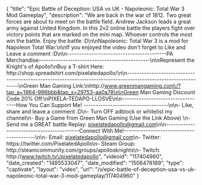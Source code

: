 {
    "title": "Epic Battle of Deception: USA vs UK - Napoleonic: Total War 3 Mod Gameplay",
    "description": "We are back in the war of 1812.  Two great forces are about to meet on the battle field.  Andrew Jackson leads a great army against United Kingdom.  In this 2v2 online battle the players fight over victory points that are marked on the mini map.  Whoever controls the most win the battle.  Enjoy the battle :D\n\nNapoleonic: Total War 3 is a mod for Napoleon Total War.\n\nIf you enjoyed the video don't forget to Like and Leave a comment :D\n\n-----------------------------------------PA Merchandise----------------------------------------------\n\nRepresent the Knight's of Apollo!\nBuy a T-shirt Here: http:\/\/shop.spreadshirt.com\/pixelatedapollo\/\n\n---------------------------------------------------------------------------------------------------------------\nGreen Man Gaming Link:\nhttp:\/\/www.greenmangaming.com\/?tap_a=1964-996bbb&tap_s=29753-aa0a78\n\nGreen Man Gaming Discount Code 20% Off:\nPIXELA-TEDAPO-LLOSVE\n\n----------------------------------How You Can Support Me! -----------------------------------\n\n- Like, share and leave a comment :D\n- Turn OFF adblock or whitelist my channel\n- Buy a Game from Green Man Gaming (Use the Link Above) \n- Send me a GREAT battle Replay: pixelatedapollo@gmail.com\n\n------------------------------------------Connect With Me!-----------------------------------------\n\n- Email: pixelatedapollo@gmail.com\n- Twitter: https:\/\/twitter.com\/PixelatedApollo\n- Steam Group:  http:\/\/steamcommunity.com\/groups\/apollosknights\n- Twitch: http:\/\/www.twitch.tv\/pixelatedapollo",
    "videoid": "117404960",
    "date_created": "1485533047",
    "date_modified": "1506478189",
    "type": "captivate",
    "layout": "video",
    "url": "\/v\/epic-battle-of-deception-usa-vs-uk-napoleonic-total-war-3-mod-gameplay\/117404960"
}